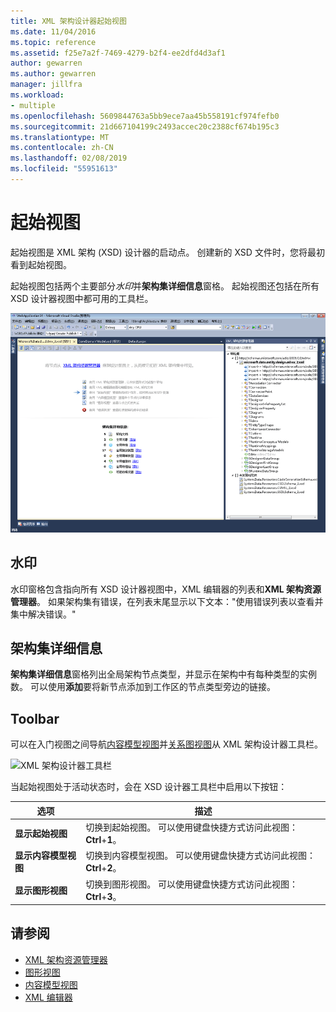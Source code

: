 ```yaml
---
title: XML 架构设计器起始视图
ms.date: 11/04/2016
ms.topic: reference
ms.assetid: f25e7a2f-7469-4279-b2f4-ee2dfd4d3af1
author: gewarren
ms.author: gewarren
manager: jillfra
ms.workload:
- multiple
ms.openlocfilehash: 5609844763a5bb9ece7aa45b558191cf974fefb0
ms.sourcegitcommit: 21d667104199c2493accec20c2388cf674b195c3
ms.translationtype: MT
ms.contentlocale: zh-CN
ms.lasthandoff: 02/08/2019
ms.locfileid: "55951613"
---
```

# <a name="start-view"></a>起始视图

起始视图是 XML 架构 (XSD) 设计器的启动点。 创建新的 XSD 文件时，您将最初看到起始视图。

起始视图包括两个主要部分*水印*并**架构集详细信息**窗格。 起始视图还包括在所有 XSD 设计器视图中都可用的工具栏。

![XML 架构设计器起始视图](../xml-tools/media/xsddesigner_startview.gif)

## <a name="watermark"></a>水印

水印窗格包含指向所有 XSD 设计器视图中，XML 编辑器的列表和**XML 架构资源管理器**。 如果架构集有错误，在列表末尾显示以下文本："使用错误列表以查看并集中解决错误。"

## <a name="schema-set-details"></a>架构集详细信息

**架构集详细信息**窗格列出全局架构节点类型，并显示在架构中有每种类型的实例数。 可以使用**添加**要将新节点添加到工作区的节点类型旁边的链接。

## <a name="toolbar"></a>Toolbar

可以在入门视图之间导航[内容模型视图](../xml-tools/content-model-view.md)并[关系图视图](../xml-tools/graph-view.md)从 XML 架构设计器工具栏。

![XML 架构设计器工具栏](../xml-tools/media/xsdstartviewtoolbar.gif)

当起始视图处于活动状态时，会在 XSD 设计器工具栏中启用以下按钮：

|选项|描述|
|-|-----------------|
|**显示起始视图**|切换到起始视图。 可以使用键盘快捷方式访问此视图：**Ctrl**+**1**。|
|**显示内容模型视图**|切换到内容模型视图。 可以使用键盘快捷方式访问此视图：**Ctrl**+**2**。|
|**显示图形视图**|切换到图形视图。 可以使用键盘快捷方式访问此视图：**Ctrl**+**3**。|

## <a name="see-also"></a>请参阅

- [XML 架构资源管理器](../xml-tools/xml-schema-explorer.md)
- [图形视图](../xml-tools/graph-view.md)
- [内容模型视图](../xml-tools/content-model-view.md)
- [XML 编辑器](../xml-tools/xml-editor.md)